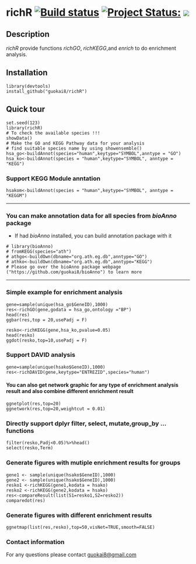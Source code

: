 # richR <a href="https://travis-ci.org/guokai8/richR"><img src="https://travis-ci.org/guokai8/richR.svg" alt="Build status"></a>  [![Project Status:](http://www.repostatus.org/badges/latest/active.svg)](http://www.repostatus.org/#active)  [![](https://img.shields.io/badge/devel%20version-0.0.12-green.svg)](https://github.com/guokai8/richR) 
## Description
_richR_ provide functions _richGO_, _richKEGG_,and _enrich_ to do enrichment analysis. 
## Installation
```
library(devtools)
install_github("guokai8/richR")
``` 
## Quick tour
```{r}
set.seed(123)   
library(richR)   
# To check the available species !!!
showData()   
# Make the GO and KEGG Pathway data for your analysis
# find suitable species name by using showensemble()    
hsa_go<-buildAnnot(species="human",keytype="SYMBOL",anntype = "GO")
hsa_ko<-buildAnnot(species = "human",keytype="SYMBOL", anntype = "KEGG")
```   
### Support KEGG Module anntation
```
hsakom<-buildAnnot(species = "human",keytype="SYMBOL", anntype = "KEGGM")
```
____   

### You can make annotation data for all species from _bioAnno_ package   
* If had _bioAnno_ installed, you can build annotation package with it  
```{r}
# library(bioAnno)
# fromKEGG(species="ath")
# athgo<-buildOwn(dbname="org.ath.eg.db",anntype="GO")  
# athko<-buildOwn(dbname="org.ath.eg.db",anntype="KEGG") 
# Please go over the bioAnno package webpage ("https://github.com/guokai8/bioAnno") to learn more
```   
----

### Simple example for enrichment analysis

```{r,fig.height=6,fig.width=6,fig.align="center",dpi=100}
gene=sample(unique(hsa_go$GeneID),1000)
res<-richGO(gene,godata = hsa_go,ontology ="BP")
head(res)
ggbar(res,top = 20,usePadj = F)
```       

```{r,fig.height=6,fig.width=6,fig.align="center"}
resko<-richKEGG(gene,hsa_ko,pvalue=0.05)
head(resko)
ggdot(resko,top=10,usePadj = F)
```   
### Support DAVID analysis
```
gene=sample(unique(hsako$GeneID),1000)
res<-richDAVID(gene,keytype="ENTREZID",species="human")
```
#### You can also get network graphic for any type of enrichment analysis result and also combine different enrichment result
```{r,fig.height=6,fig.width=6,fig.align="center",dpi=100}
ggnetplot(res,top=20)
ggnetwork(res,top=20,weightcut = 0.01)

```   
### Directly support dplyr filter, select, mutate,group_by ... functions
```
filter(resko,Padj<0.05)%>%head()
select(resko,Term)
```
### Generate figures with mutiple enrichment results for groups
```
gene1 <- sample(unique(hsako$GeneID),1000)
gene2 <- sample(unique(hsako$GeneID),1000)
resko1 <-richKEGG(gene1,kodata = hsako)
resko2 <-richKEGG(gene2,kodata = hsako)
res<-compareResult(list(S1=resko1,S2=resko2))
comparedot(res)
```
### Generate figures with different enrichment results
```
ggnetmap(list(res,resko),top=50,visNet=TRUE,smooth=FALSE)
```
### Contact information
For any questions please contact guokai8@gmail.com




